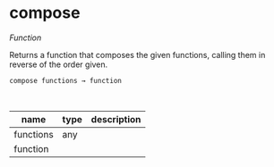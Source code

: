 # compose

_Function_

Returns a function that composes the given functions, calling them in reverse of the order given.

<pre><code>compose functions &rarr; function</code></pre>
<br>

| name | type | description |
|------|------|-------------|
|functions|any||
|function|||


